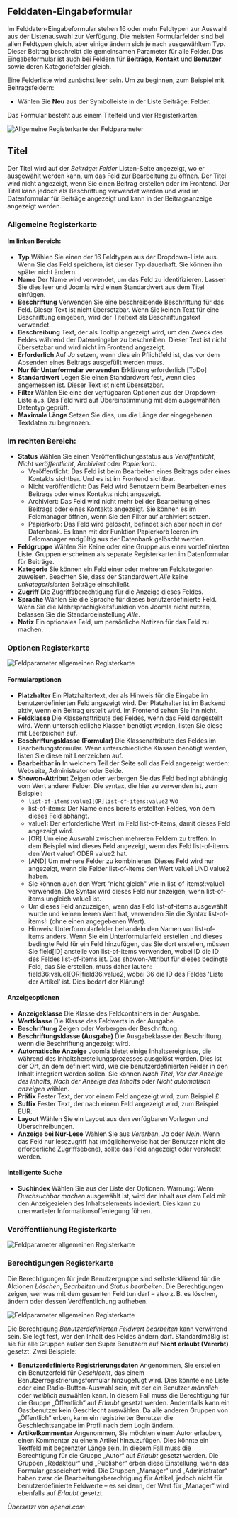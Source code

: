 <!-- Filename: J3.x:Adding_custom_fields/Parameters_for_all_Custom_Fields / Display title: Feldparameter -->

## Felddaten-Eingabeformular

Im Felddaten-Eingabeformular stehen 16 oder mehr Feldtypen zur Auswahl aus der Listenauswahl zur Verfügung. Die meisten Formularfelder sind bei allen Feldtypen gleich, aber einige ändern sich je nach ausgewähltem Typ. Dieser Beitrag beschreibt die gemeinsamen Parameter für alle Felder. Das Eingabeformular ist auch bei Feldern für **Beiträge**, **Kontakt** und **Benutzer** sowie deren Kategoriefelder gleich.

Eine Felderliste wird zunächst leer sein. Um zu beginnen, zum Beispiel mit Beitragsfeldern:
* Wählen Sie **Neu** aus der Symbolleiste in der Liste Beiträge: Felder.

Das Formular besteht aus einem Titelfeld und vier Registerkarten.

![Allgemeine Registerkarte der Feldparameter](../../../en/images/fields/fields-parameters-general-tab.png)

## Titel

Der Titel wird auf der *Beiträge: Felder* Listen-Seite angezeigt, wo er ausgewählt werden kann, um das Feld zur Bearbeitung zu öffnen. Der Titel wird nicht angezeigt, wenn Sie einen Beitrag erstellen oder im Frontend. Der Titel kann jedoch als Beschriftung verwendet werden und wird im Datenformular für Beiträge angezeigt und kann in der Beitragsanzeige angezeigt werden.

### Allgemeine Registerkarte

#### Im linken Bereich:

- **Typ** Wählen Sie einen der 16 Feldtypen aus der Dropdown-Liste aus. Wenn Sie das Feld speichern, ist dieser Typ dauerhaft. Sie können ihn später nicht ändern.
- **Name** Der Name wird verwendet, um das Feld zu identifizieren. Lassen Sie dies leer und Joomla wird einen Standardwert aus dem Titel einfügen.
- **Beschriftung** Verwenden Sie eine beschreibende Beschriftung für das Feld. Dieser Text ist nicht übersetzbar. Wenn Sie keinen Text für eine Beschriftung eingeben, wird der Titeltext als Beschriftungstext verwendet.
- **Beschreibung** Text, der als Tooltip angezeigt wird, um den Zweck des Feldes während der Dateneingabe zu beschreiben. Dieser Text ist nicht übersetzbar und wird nicht im Frontend angezeigt.
- **Erforderlich** Auf *Ja* setzen, wenn dies ein Pflichtfeld ist, das vor dem Absenden eines Beitrags ausgefüllt werden muss.
- **Nur für Unterformular verwenden** Erklärung erforderlich [ToDo]
- **Standardwert** Legen Sie einen Standardwert fest, wenn dies angemessen ist. Dieser Text ist nicht übersetzbar.
- **Filter** Wählen Sie eine der verfügbaren Optionen aus der Dropdown-Liste aus. Das Feld wird auf Übereinstimmung mit dem ausgewählten Datentyp geprüft.
- **Maximale Länge** Setzen Sie dies, um die Länge der eingegebenen Textdaten zu begrenzen.

### Im rechten Bereich:

- **Status** Wählen Sie einen Veröffentlichungsstatus aus *Veröffentlicht*, *Nicht veröffentlicht*, *Archiviert* oder *Papierkorb*.
  - Veröffentlicht: Das Feld ist beim Bearbeiten eines Beitrags oder eines Kontakts sichtbar. Und es ist im Frontend sichtbar.
  - Nicht veröffentlicht: Das Feld wird Benutzern beim Bearbeiten eines Beitrags oder eines Kontakts nicht angezeigt.
  - Archiviert: Das Feld wird nicht mehr bei der Bearbeitung eines Beitrags oder eines Kontakts angezeigt. Sie können es im Feldmanager öffnen, wenn Sie den Filter auf archiviert setzen.
  - Papierkorb: Das Feld wird gelöscht, befindet sich aber noch in der Datenbank. Es kann mit der Funktion Papierkorb leeren im Feldmanager endgültig aus der Datenbank gelöscht werden.
- **Feldgruppe** Wählen Sie Keine oder eine Gruppe aus einer vordefinierten Liste. Gruppen erscheinen als separate Registerkarten im Datenformular für Beiträge.
- **Kategorie** Sie können ein Feld einer oder mehreren Feldkategorien zuweisen. Beachten Sie, dass der Standardwert *Alle* keine *unkategorisierten* Beiträge einschließt.
- **Zugriff** Die Zugriffsberechtigung für die Anzeige dieses Feldes.
- **Sprache** Wählen Sie die Sprache für dieses benutzerdefinierte Feld. Wenn Sie die Mehrsprachigkeitsfunktion von Joomla nicht nutzen, belassen Sie die Standardeinstellung *Alle*.
- **Notiz** Ein optionales Feld, um persönliche Notizen für das Feld zu machen.

### Optionen Registerkarte

![Feldparameter allgemeinen Registerkarte](../../../en/images/fields/fields-parameters-options-tab.png)

#### Formularoptionen

- **Platzhalter** Ein Platzhaltertext, der als Hinweis für die Eingabe im benutzerdefinierten Feld angezeigt wird. Der Platzhalter ist im Backend aktiv, wenn ein Beitrag erstellt wird. Im Frontend sehen Sie ihn nicht.
- **Feldklasse** Die Klassenattribute des Feldes, wenn das Feld dargestellt wird. Wenn unterschiedliche Klassen benötigt werden, listen Sie diese mit Leerzeichen auf.
- **Beschriftungsklasse (Formular)** Die Klassenattribute des Feldes im Bearbeitungsformular. Wenn unterschiedliche Klassen benötigt werden, listen Sie diese mit Leerzeichen auf.
- **Bearbeitbar in** In welchem Teil der Seite soll das Feld angezeigt werden: Webseite, Administrator oder Beide.
- **Showon-Attribut** Zeigen oder verbergen Sie das Feld bedingt abhängig vom Wert anderer Felder. Die syntax, die hier zu verwenden ist, zum Beispiel:
  - `list-of-items:value1[OR]list-of-items:value2` wo
  - list-of-items: Der Name eines bereits erstellten Feldes, von dem dieses Feld abhängt.
  - value1: Der erforderliche Wert im Feld list-of-items, damit dieses Feld angezeigt wird.
  - [OR] Um eine Auswahl zwischen mehreren Feldern zu treffen. In dem Beispiel wird dieses Feld angezeigt, wenn das Feld list-of-items den Wert value1 ODER value2 hat.
  - [AND] Um mehrere Felder zu kombinieren. Dieses Feld wird nur angezeigt, wenn die Felder list-of-items den Wert value1 UND value2 haben.
  - Sie können auch den Wert "nicht gleich" wie in list-of-items!:value1 verwenden. Die Syntax wird dieses Feld nur anzeigen, wenn list-of-items ungleich value1 ist.
  - Um dieses Feld anzuzeigen, wenn das Feld list-of-items ausgewählt wurde und keinen leeren Wert hat, verwenden Sie die Syntax list-of-items!: (ohne einen angegebenen Wert).
  - Hinweis: Unterformularfelder behandeln den Namen von list-of-items anders. Wenn Sie ein Unterformularfeld erstellen und dieses bedingte Feld für ein Feld hinzufügen, das Sie dort erstellen, müssen Sie field[ID] anstelle von list-of-items verwenden, wobei ID die ID des Feldes list-of-items ist. Das showon-Attribut für dieses bedingte Feld, das Sie erstellen, muss daher lauten: field36:value1[OR]field36:value2, wobei 36 die ID des Feldes 'Liste der Artikel' ist. Dies bedarf der Klärung!

#### Anzeigeoptionen

- **Anzeigeklasse** Die Klasse des Feldcontainers in der Ausgabe.
- **Wertklasse** Die Klasse des Feldwerts in der Ausgabe.
- **Beschriftung** Zeigen oder Verbergen der Beschriftung.
- **Beschriftungsklasse (Ausgabe)** Die Ausgabeklasse der Beschriftung, wenn die Beschriftung angezeigt wird.
- **Automatische Anzeige** Joomla bietet einige Inhaltsereignisse, die während des Inhaltsherstellungsprozesses ausgelöst werden. Dies ist der Ort, an dem definiert wird, wie die benutzerdefinierten Felder in den Inhalt integriert werden sollen. Sie können *Nach Titel*, *Vor der Anzeige des Inhalts*, *Nach der Anzeige des Inhalts* oder *Nicht automatisch anzeigen* wählen.
- **Präfix** Fester Text, der vor einem Feld angezeigt wird, zum Beispiel £.
- **Suffix** Fester Text, der nach einem Feld angezeigt wird, zum Beispiel EUR.
- **Layout** Wählen Sie ein Layout aus den verfügbaren Vorlagen und Überschreibungen.
- **Anzeige bei Nur-Lese** Wählen Sie aus *Vererben*, *Ja* oder *Nein*. Wenn das Feld nur lesezugriff hat (möglicherweise hat der Benutzer nicht die erforderliche Zugriffsebene), sollte das Feld angezeigt oder versteckt werden.

#### Intelligente Suche

- **Suchindex** Wählen Sie aus der Liste der Optionen. Warnung: Wenn *Durchsuchbar machen* ausgewählt ist, wird der Inhalt aus dem Feld mit den Anzeigezielen des Inhaltselements indexiert. Dies kann zu unerwarteter Informationsoffenlegung führen.

### Veröffentlichung Registerkarte

![Feldparameter allgemeinen Registerkarte](../../../en/images/fields/fields-parameters-publishing-tab.png)

### Berechtigungen Registerkarte

Die Berechtigungen für jede Benutzergruppe sind selbsterklärend für die Aktionen *Löschen*, *Bearbeiten* und *Status bearbeiten*. Die Berechtigungen zeigen, wer was mit dem gesamten Feld tun darf – also z. B. es löschen, ändern oder dessen Veröffentlichung aufheben.

![Feldparameter allgemeinen Registerkarte](../../../en/images/fields/fields-parameters-permissions-tab.png)

Die Berechtigung *Benutzerdefinierten Feldwert bearbeiten* kann verwirrend sein. Sie legt fest, wer den Inhalt des Feldes ändern darf. Standardmäßig ist sie für alle Gruppen außer den Super Benutzern auf **Nicht erlaubt (Vererbt)** gesetzt. Zwei Beispiele:

* **Benutzerdefinierte Registrierungsdaten**
  Angenommen, Sie erstellen ein Benutzerfeld für *Geschlecht*, das einem Benutzerregistrierungsformular hinzugefügt wird. Dies könnte eine Liste oder eine Radio-Button-Auswahl sein, mit der ein Benutzer *männlich* oder *weiblich* auswählen kann. In diesem Fall muss die Berechtigung für die Gruppe „Öffentlich“ auf *Erlaubt* gesetzt werden. Andernfalls kann ein Gastbenutzer kein Geschlecht auswählen. Da alle anderen Gruppen von „Öffentlich“ erben, kann ein registrierter Benutzer die Geschlechtsangabe im Profil nach dem Login ändern.
* **Artikelkommentar**
  Angenommen, Sie möchten einem Autor erlauben, einen Kommentar zu einem Artikel hinzuzufügen. Dies könnte ein Textfeld mit begrenzter Länge sein. In diesem Fall muss die Berechtigung für die Gruppe „Autor“ auf *Erlaubt* gesetzt werden. Die Gruppen „Redakteur“ und „Publisher“ erben diese Einstellung, wenn das Formular gespeichert wird. Die Gruppen „Manager“ und „Administrator“ haben zwar die Bearbeitungsberechtigung für Artikel, jedoch nicht für benutzerdefinierte Feldwerte – es sei denn, der Wert für „Manager“ wird ebenfalls auf *Erlaubt* gesetzt.

*Übersetzt von openai.com*

